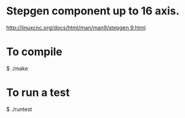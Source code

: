 # Stepgen component up to 16 axis.

http://linuxcnc.org/docs/html/man/man9/stepgen.9.html

# To compile
$ ./make

# To run a test
$ ./runtest
